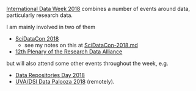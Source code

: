 [International Data Week 2018](http://internationaldataweek.org/programme-overview) combines a number of events around data, particularly research data.

I am mainly involved in two of them
- [SciDataCon 2018](https://www.scidatacon.org/IDW2018/programme/)
  - see my notes on this at [SciDataCon-2018.md](SciDataCon-2018.md)
- [12th Plenary of the Research Data Alliance](http://www.internationaldataweek.org/rda-12th-plenary)

but will also attend some other events throughout the week, e.g.
- [Data Repositories Day 2018](https://www.icsu-wds.org/events/wds-events/data-repositories-day-2018)
- [UVA/DSI Data Palooza 2018](https://dsi.virginia.edu/datapalooza2018) (remotely).
